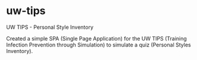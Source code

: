 # uw-tips
UW TIPS - Personal Style Inventory

Created a simple SPA (Single Page Application) for the UW TIPS (Training Infection Prevention through Simulation) to simulate a quiz (Personal Styles Inventory).
